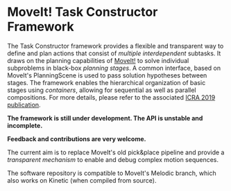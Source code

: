 # MoveIt! Task Constructor Framework

The Task Constructor framework provides a flexible and transparent way to define and plan actions that consist of *multiple interdependent* subtasks.
It draws on the planning capabilities of [MoveIt!](https://moveit.ros.org/) to solve individual subproblems in black-box *planning stages*.
A common interface, based on MoveIt's PlanningScene is used to pass solution hypotheses between stages.
The framework enables the hierarchical organization of basic stages using *containers*, allowing for sequential as well as parallel compositions.
For more details, please refer to the associated [ICRA 2019 publication](https://pub.uni-bielefeld.de/download/2918864/2933599/paper.pdf).

**The framework is still under development. The API is unstable and incomplete.**

**Feedback and contributions are very welcome.**

The current aim is to replace MoveIt's old pick&place pipeline and provide a *transparent mechanism* to enable and debug complex motion sequences.

The software repository is compatible to MoveIt's Melodic branch, which also works on Kinetic (when compiled from source).
